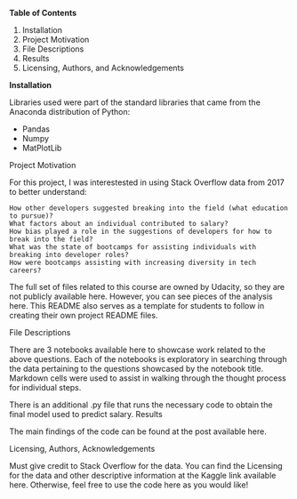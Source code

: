 **Table of Contents**

1. Installation
2. Project Motivation
3. File Descriptions
4. Results
5. Licensing, Authors, and Acknowledgements

**Installation**

Libraries used were part of the standard libraries that came from the Anaconda distribution of Python:
- Pandas
- Numpy
- MatPlotLib

Project Motivation

For this project, I was interestested in using Stack Overflow data from 2017 to better understand:

    How other developers suggested breaking into the field (what education to pursue)?
    What factors about an individual contributed to salary?
    How bias played a role in the suggestions of developers for how to break into the field?
    What was the state of bootcamps for assisting individuals with breaking into developer roles?
    How were bootcamps assisting with increasing diversity in tech careers?

The full set of files related to this course are owned by Udacity, so they are not publicly available here. However, you can see pieces of the analysis here. This README also serves as a template for students to follow in creating their own project README files.

File Descriptions

There are 3 notebooks available here to showcase work related to the above questions. Each of the notebooks is exploratory in searching through the data pertaining to the questions showcased by the notebook title. Markdown cells were used to assist in walking through the thought process for individual steps.

There is an additional .py file that runs the necessary code to obtain the final model used to predict salary.
Results

The main findings of the code can be found at the post available here.

Licensing, Authors, Acknowledgements

Must give credit to Stack Overflow for the data. You can find the Licensing for the data and other descriptive information at the Kaggle link available here. Otherwise, feel free to use the code here as you would like!
